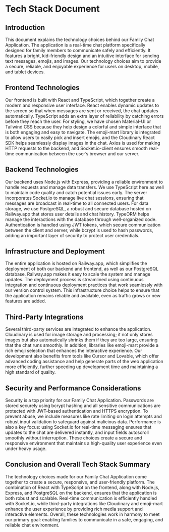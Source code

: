 # Tech Stack Document

## Introduction

This document explains the technology choices behind our Family Chat Application. The application is a real-time chat platform specifically designed for family members to communicate safely and efficiently. It features a bright, kid-friendly design and an intuitive interface for sending text messages, emojis, and images. Our technology choices aim to provide a secure, reliable, and enjoyable experience for users on desktop, mobile, and tablet devices.

## Frontend Technologies

Our frontend is built with React and TypeScript, which together create a modern and responsive user interface. React enables dynamic updates to the screen so that when messages are sent or received, the chat updates automatically. TypeScript adds an extra layer of reliability by catching errors before they reach the user. For styling, we have chosen Material-UI or Tailwind CSS because they help design a colorful and simple interface that is both engaging and easy to navigate. The emoji-mart library is integrated to allow users to easily pick and insert emojis, and the Cloudinary React SDK helps seamlessly display images in the chat. Axios is used for making HTTP requests to the backend, and Socket.io-client ensures smooth real-time communication between the user’s browser and our server.

## Backend Technologies

Our backend uses Node.js with Express, providing a reliable environment to handle requests and manage data transfers. We use TypeScript here as well to maintain code quality and catch potential issues early. The server incorporates Socket.io to manage live chat sessions, ensuring that messages are broadcast in real-time to all connected users. For data storage, we use PostgreSQL, a robust and secure database hosted on Railway.app that stores user details and chat history. TypeORM helps manage the interactions with the database through well-organized code. Authentication is handled using JWT tokens, which secure communication between the client and server, while bcrypt is used to hash passwords, adding an important layer of security to protect user credentials.

## Infrastructure and Deployment

The entire application is hosted on Railway.app, which simplifies the deployment of both our backend and frontend, as well as our PostgreSQL database. Railway.app makes it easy to scale the system and manage updates. The deployment process is streamlined using continuous integration and continuous deployment practices that work seamlessly with our version control system. This infrastructure choice helps to ensure that the application remains reliable and available, even as traffic grows or new features are added.

## Third-Party Integrations

Several third-party services are integrated to enhance the application. Cloudinary is used for image storage and processing; it not only stores images but also automatically shrinks them if they are too large, ensuring that the chat runs smoothly. In addition, libraries like emoji-mart provide a rich emoji selection that enhances the interactive experience. Our development also benefits from tools like Cursor and Lovable, which offer advanced coding assistance and help generate parts of the web application more efficiently, further speeding up development time and maintaining a high standard of quality.

## Security and Performance Considerations

Security is a top priority for our Family Chat Application. Passwords are stored securely using bcrypt hashing and all sensitive communications are protected with JWT-based authentication and HTTPS encryption. To prevent abuse, we include measures like rate limiting on login attempts and robust input validation to safeguard against malicious data. Performance is also a key focus: using Socket.io for real-time messaging ensures that updates to the chat are delivered instantly, and input fields autoscroll smoothly without interruption. These choices create a secure and responsive environment that maintains a high-quality user experience even under heavy usage.

## Conclusion and Overall Tech Stack Summary

The technology choices made for our Family Chat Application come together to create a secure, responsive, and user-friendly platform. The combination of React with TypeScript on the frontend, along with Node.js, Express, and PostgreSQL on the backend, ensures that the application is both robust and scalable. Real-time communication is efficiently handled with Socket.io, while third-party integrations like Cloudinary and emoji-mart enhance the user experience by providing rich media support and interactive elements. Overall, these technologies work in harmony to meet our primary goal: enabling families to communicate in a safe, engaging, and reliable chat environment.
